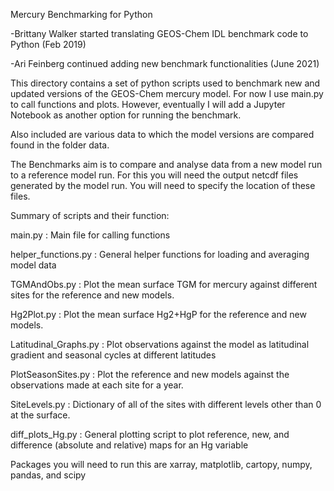 Mercury Benchmarking for Python

-Brittany Walker started translating GEOS-Chem IDL benchmark code to Python (Feb 2019)

-Ari Feinberg continued adding new benchmark functionalities (June 2021)

This directory contains a set of python scripts used to benchmark new and updated versions of the GEOS-Chem mercury model. 
For now I use main.py to call functions and plots. However, eventually I will add a Jupyter Notebook as another option for 
running the benchmark. 

Also included are various data to which the model versions are compared found in the folder data. 

The Benchmarks aim is to compare and analyse data from a new model run to a reference model run. For this you will need the
output netcdf files generated by the model run. You will need to specify the location of these files.

Summary of scripts and their function:

main.py : Main file for calling functions

helper_functions.py : General helper functions for loading and averaging model data 

TGMAndObs.py : Plot the mean surface TGM for mercury against different sites for the reference and new models.

Hg2Plot.py : Plot the mean surface Hg2+HgP for the reference and new models.

Latitudinal_Graphs.py : Plot observations against the model as latitudinal gradient and seasonal cycles at different latitudes

PlotSeasonSites.py : Plot the reference and new models against the observations made at each site for a year. 

SiteLevels.py : Dictionary of all of the sites with different levels other than 0 at the surface.

diff_plots_Hg.py : General plotting script to plot reference, new, and difference (absolute and relative) maps for an Hg variable

Packages you will need to run this are xarray, matplotlib, cartopy, numpy, pandas, and scipy 



